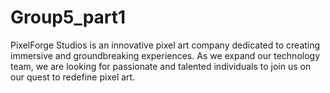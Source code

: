 # Group5_part1
PixelForge Studios is an innovative pixel art company dedicated to creating immersive and groundbreaking experiences. As we expand our technology team, we are looking for passionate and talented individuals to join us on our quest to redefine pixel art.
